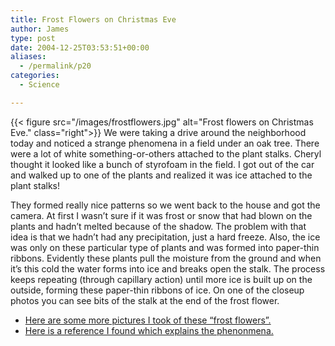 ```yaml
---
title: Frost Flowers on Christmas Eve
author: James
type: post
date: 2004-12-25T03:53:51+00:00
aliases:
  - /permalink/p20
categories:
  - Science

---
```

{{< figure src="/images/frostflowers.jpg" alt="Frost flowers on Christmas Eve." class="right">}} We were taking a drive around the neighborhood today and noticed a strange phenomena in a field under an oak tree. There were a lot of white something-or-others attached to the plant stalks. Cheryl thought it looked like a bunch of styrofoam in the field. I got out of the car and walked up to one of the plants and realized it was ice attached to the plant stalks!

They formed really nice patterns so we went back to the house and got the camera. At first I wasn&#8217;t sure if it was frost or snow that had blown on the plants and hadn&#8217;t melted because of the shadow. The problem with that idea is that we hadn&#8217;t had any precipitation, just a hard freeze. Also, the ice was only on these particular type of plants and was formed into paper-thin ribbons. Evidently these plants pull the moisture from the ground and when it&#8217;s this cold the water forms into ice and breaks open the stalk. The process keeps repeating (through capillary action) until more ice is built up on the outside, forming these paper-thin ribbons of ice. On one of the closeup photos you can see bits of the stalk at the end of the frost flower.

* [Here are some more pictures I took of these &#8220;frost flowers&#8221;.][1]
* [Here is a reference I found which explains the phenonmena.][2]

 [1]: http://www.turnkey-commerce.com/driftwood/december_24_04/photos_12_24.htm
 [2]: https://web.archive.org/web/20070717180046/http://www.sas.org/E-Bulletin/2003-12-19/mimsci/body.html